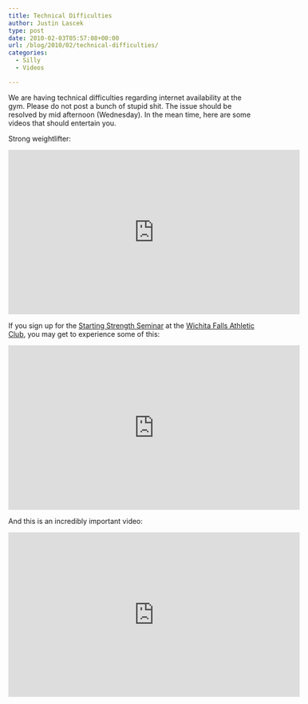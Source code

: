 ```yaml
---
title: Technical Difficulties
author: Justin Lascek
type: post
date: 2010-02-03T05:57:08+00:00
url: /blog/2010/02/technical-difficulties/
categories:
  - Silly
  - Videos

---
```

We are having technical difficulties regarding internet availability at the gym. Please do not post a bunch of stupid shit. The issue should be resolved by mid afternoon (Wednesday). In the mean time, here are some videos that should entertain you.
  

  
Strong weightlifter:
  
<span class="embed-youtube" style="text-align:center; display: block;"><iframe class='youtube-player' type='text/html' width='584' height='329' src='https://www.youtube.com/embed/X8BRaqxAmOM?version=3&#038;rel=1&#038;fs=1&#038;autohide=2&#038;showsearch=0&#038;showinfo=1&#038;iv_load_policy=1&#038;wmode=transparent' allowfullscreen='true' style='border:0;'></iframe></span>
  

  
If you sign up for the [Starting Strength Seminar][1] at the [Wichita Falls Athletic Club][2], you may get to experience some of this:
  
<span class="embed-youtube" style="text-align:center; display: block;"><iframe class='youtube-player' type='text/html' width='584' height='329' src='https://www.youtube.com/embed/nI7-o5Ryrbw?version=3&#038;rel=1&#038;fs=1&#038;autohide=2&#038;showsearch=0&#038;showinfo=1&#038;iv_load_policy=1&#038;wmode=transparent' allowfullscreen='true' style='border:0;'></iframe></span>
  

  
And this is an incredibly important video:
  
<span class="embed-youtube" style="text-align:center; display: block;"><iframe class='youtube-player' type='text/html' width='584' height='329' src='https://www.youtube.com/embed/WpPsyfWG4Rs?version=3&#038;rel=1&#038;fs=1&#038;autohide=2&#038;showsearch=0&#038;showinfo=1&#038;iv_load_policy=1&#038;wmode=transparent' allowfullscreen='true' style='border:0;'></iframe></span>

 [1]: http://aasgaardco.com/store/store.php?crn=212
 [2]: http://wfac-gym.com
